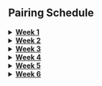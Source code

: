 ## Pairing Schedule

<details>
<summary><b><u>Week 1</u></b></summary>

<details>
<summary><i>--- Monday ---</i></summary>

| | |
|-|-|
|Haruka|Barbora|
|Celia|Kate|
|Connor|Cae|
|Darragh|Michael|
|Doug|Moa|
|Gisele|Zak|
|Kaelin|Prash|
|G-g-g-ghost!|Sam|
|Sukh|Sonia|
</details>

<details>
<summary><i>--- Tuesday ---</i></summary>

| | |
|-|-|
|Haruka|Celia|
|Connor|Barbora|
|Darragh|Kate|
|Doug|Cae|
|Gisele|Michael|
|Kaelin|Moa|
|G-g-g-ghost!|Zak|
|Sukh|Prash|
|Sonia|Sam|
</details>

<details>
<summary><i>--- Wednesday ---</i></summary>

| | |
|-|-|
|Haruka|Connor|
|Darragh|Celia|
|Doug|Barbora|
|Gisele|Kate|
|Kaelin|Cae|
|G-g-g-ghost!|Michael|
|Sukh|Moa|
|Sonia|Zak|
|Sam|Prash|
</details>

<details>
<summary><i>--- Thursday ---</i></summary>

| | |
|-|-|
|Haruka|Darragh|
|Doug|Connor|
|Gisele|Celia|
|Kaelin|Barbora|
|G-g-g-ghost!|Kate|
|Sukh|Cae|
|Sonia|Michael|
|Sam|Moa|
|Prash|Zak|
</details>
</details>

<details>
<summary><b><u>Week 2</u></b></summary>

<details>
<summary><i>--- Monday ---</i></summary>

| | |
|-|-|
|Haruka|Doug|
|Gisele|Darragh|
|Kaelin|Connor|
|G-g-g-ghost!|Celia|
|Sukh|Barbora|
|Sonia|Kate|
|Sam|Cae|
|Prash|Michael|
|Zak|Moa|
</details>

<details>
<summary><i>--- Tuesday ---</i></summary>

| | |
|-|-|
|Haruka|Gisele|
|Kaelin|Doug|
|G-g-g-ghost!|Darragh|
|Sukh|Connor|
|Sonia|Celia|
|Sam|Barbora|
|Prash|Kate|
|Zak|Cae|
|Moa|Michael|
</details>

<details>
<summary><i>--- Wednesday ---</i></summary>

| | |
|-|-|
|Haruka|Kaelin|
|G-g-g-ghost!|Gisele|
|Sukh|Doug|
|Sonia|Darragh|
|Sam|Connor|
|Prash|Celia|
|Zak|Barbora|
|Moa|Kate|
|Michael|Cae|
</details>

<details>
<summary><i>--- Thursday ---</i></summary>

| | |
|-|-|
|Haruka|G-g-g-ghost!|
|Sukh|Kaelin|
|Sonia|Gisele|
|Sam|Doug|
|Prash|Darragh|
|Zak|Connor|
|Moa|Celia|
|Michael|Barbora|
|Cae|Kate|
</details>
</details>

<details>
<summary><b><u>Week 3</u></b></summary>

<details>
<summary><i>--- Monday ---</i></summary>

| | |
|-|-|
|Haruka|Sukh|
|Sonia|G-g-g-ghost!|
|Sam|Kaelin|
|Prash|Gisele|
|Zak|Doug|
|Moa|Darragh|
|Michael|Connor|
|Cae|Celia|
|Kate|Barbora|
</details>

<details>
<summary><i>--- Tuesday ---</i></summary>

| | |
|-|-|
|Haruka|Sonia|
|Sam|Sukh|
|Prash|G-g-g-ghost!|
|Zak|Kaelin|
|Moa|Gisele|
|Michael|Doug|
|Cae|Darragh|
|Kate|Connor|
|Barbora|Celia|
</details>

<details>
<summary><i>--- Wednesday ---</i></summary>

| | |
|-|-|
|Haruka|Sam|
|Prash|Sonia|
|Zak|Sukh|
|Moa|G-g-g-ghost!|
|Michael|Kaelin|
|Cae|Gisele|
|Kate|Doug|
|Barbora|Darragh|
|Celia|Connor|
</details>

<details>
<summary><i>--- Thursday ---</i></summary>

| | |
|-|-|
|Haruka|Prash|
|Zak|Sam|
|Moa|Sonia|
|Michael|Sukh|
|Cae|G-g-g-ghost!|
|Kate|Kaelin|
|Barbora|Gisele|
|Celia|Doug|
|Connor|Darragh|
</details>
</details>

<details>
<summary><b><u>Week 4</u></b></summary>

<details>
<summary><i>--- Monday ---</i></summary>

| | |
|-|-|
|Haruka|Zak|
|Moa|Prash|
|Michael|Sam|
|Cae|Sonia|
|Kate|Sukh|
|Barbora|G-g-g-ghost!|
|Celia|Kaelin|
|Connor|Gisele|
|Darragh|Doug|
</details>

<details>
<summary><i>--- Tuesday ---</i></summary>

| | |
|-|-|
|Haruka|Moa|
|Michael|Zak|
|Cae|Prash|
|Kate|Sam|
|Barbora|Sonia|
|Celia|Sukh|
|Connor|G-g-g-ghost!|
|Darragh|Kaelin|
|Doug|Gisele|
</details>

<details>
<summary><i>--- Wednesday ---</i></summary>

| | |
|-|-|
|Haruka|Michael|
|Cae|Moa|
|Kate|Zak|
|Barbora|Prash|
|Celia|Sam|
|Connor|Sonia|
|Darragh|Sukh|
|Doug|G-g-g-ghost!|
|Gisele|Kaelin|
</details>

<details>
<summary><i>--- Thursday ---</i></summary>

| | |
|-|-|
|Haruka|Cae|
|Kate|Michael|
|Barbora|Moa|
|Celia|Zak|
|Connor|Prash|
|Darragh|Sam|
|Doug|Sonia|
|Gisele|Sukh|
|Kaelin|G-g-g-ghost!|
</details>
</details>

<details>
<summary><b><u>Week 5</u></b></summary>

<details>
<summary><i>--- Monday ---</i></summary>

| | |
|-|-|
|Haruka|Kate|
|Barbora|Cae|
|Celia|Michael|
|Connor|Moa|
|Darragh|Zak|
|Doug|Prash|
|Gisele|Sam|
|Kaelin|Sonia|
|G-g-g-ghost!|Sukh|
</details>

<details>
<summary><i>--- Tuesday ---</i></summary>

| | |
|-|-|
|Haruka|Barbora|
|Celia|Kate|
|Connor|Cae|
|Darragh|Michael|
|Doug|Moa|
|Gisele|Zak|
|Kaelin|Prash|
|G-g-g-ghost!|Sam|
|Sukh|Sonia|
</details>

<details>
<summary><i>--- Wednesday ---</i></summary>

| | |
|-|-|
|Haruka|Celia|
|Connor|Barbora|
|Darragh|Kate|
|Doug|Cae|
|Gisele|Michael|
|Kaelin|Moa|
|G-g-g-ghost!|Zak|
|Sukh|Prash|
|Sonia|Sam|
</details>

<details>
<summary><i>--- Thursday ---</i></summary>

| | |
|-|-|
|Haruka|Connor|
|Darragh|Celia|
|Doug|Barbora|
|Gisele|Kate|
|Kaelin|Cae|
|G-g-g-ghost!|Michael|
|Sukh|Moa|
|Sonia|Zak|
|Sam|Prash|
</details>
</details>

<details>
<summary><b><u>Week 6</u></b></summary>

<details>
<summary><i>--- Monday ---</i></summary>

| | |
|-|-|
|Haruka|Darragh|
|Doug|Connor|
|Gisele|Celia|
|Kaelin|Barbora|
|G-g-g-ghost!|Kate|
|Sukh|Cae|
|Sonia|Michael|
|Sam|Moa|
|Prash|Zak|
</details>

<details>
<summary><i>--- Tuesday ---</i></summary>

| | |
|-|-|
|Haruka|Doug|
|Gisele|Darragh|
|Kaelin|Connor|
|G-g-g-ghost!|Celia|
|Sukh|Barbora|
|Sonia|Kate|
|Sam|Cae|
|Prash|Michael|
|Zak|Moa|
</details>

<details>
<summary><i>--- Wednesday ---</i></summary>

| | |
|-|-|
|Haruka|Gisele|
|Kaelin|Doug|
|G-g-g-ghost!|Darragh|
|Sukh|Connor|
|Sonia|Celia|
|Sam|Barbora|
|Prash|Kate|
|Zak|Cae|
|Moa|Michael|
</details>

<details>
<summary><i>--- Thursday ---</i></summary>

| | |
|-|-|
|Haruka|Kaelin|
|G-g-g-ghost!|Gisele|
|Sukh|Doug|
|Sonia|Darragh|
|Sam|Connor|
|Prash|Celia|
|Zak|Barbora|
|Moa|Kate|
|Michael|Cae|
</details>
</details>